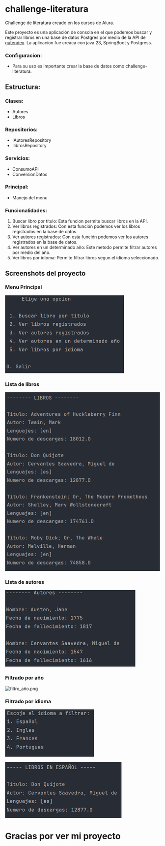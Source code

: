 # challenge-literatura
Challenge de literatura creado en los cursos de Alura.

Este proyecto es una aplicación de consola en el que podemos buscar y registrar libros en una base de datos Postgres por medio de la API de [gutendex](https://gutendex.com/?ref=public_apis).
La aplicacion fue creaca con java 23, SpringBoot y Postgress.

### Configuracion:
- Para su uso es importante crear la base de datos como challenge-literatura.

## Estructura:

### Clases:
- Autores
- Libros

### Repositorios:
- IAutoresRepository
- IlibrosRepository

### Servicios:
- ConsumoAPI
- ConversionDatos

### Principal:
- Manejo del menu

### Funcionalidades:
1. Buscar libro por título:
    Esta funcion permite buscar libros en la API.
2. Ver libros registrados:
    Con esta función podemos ver los libros registrados en la base de datos.
3. Ver autores registrados:
   Con esta función podemos ver los autores registrados en la base de datos.
4. Ver autores en un determinado año:
    Este metodo permite filtrar autores por medio del año.
5. Ver libros por idioma:
    Permite filtrar libros segun el idioma seleccionado.


## Screenshots del proyecto

### Menu Principal

![menu_principal.png](challenge_literatura%2Fassets%2Fmenu_principal.png)

### Lista de libros

![lista_libros.png](challenge_literatura%2Fassets%2Flista_libros.png)

### Lista de autores

![lista_autores.png](challenge_literatura%2Fassets%2Flista_autores.png)

### Filtrado por año

![filtro_año.png](challenge_literatura%2Fassets%2Ffiltro_a%C3%B1o.png)

### Filtrado por idioma

![menu_filtro_idioma.png](challenge_literatura%2Fassets%2Fmenu_filtro_idioma.png)

![filtro_idioma.png](challenge_literatura%2Fassets%2Ffiltro_idioma.png)

# Gracias por ver mi proyecto



